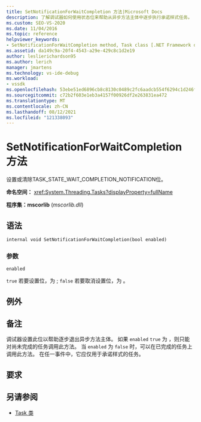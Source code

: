 ```yaml
---
title: SetNotificationForWaitCompletion 方法|Microsoft Docs
description: 了解调试器如何使用状态位来帮助从异步方法主体中逐步执行承诺样式任务。
ms.custom: SEO-VS-2020
ms.date: 11/04/2016
ms.topic: reference
helpviewer_keywords:
- SetNotificationForWaitCompletion method, Task class [.NET Framework debug engines]
ms.assetid: da149c9a-20f4-4543-a29e-429c8c1d2e19
author: leslierichardson95
ms.author: lerich
manager: jmartens
ms.technology: vs-ide-debug
ms.workload:
- vssdk
ms.openlocfilehash: 53ebe51ed6896cb8c8130c0489c2fc6aadcb554f6294c1d246f03ff349e82d31
ms.sourcegitcommit: c72b2f603e1eb3a4157f00926df2e263831ea472
ms.translationtype: MT
ms.contentlocale: zh-CN
ms.lasthandoff: 08/12/2021
ms.locfileid: "121338093"
---
```

# <a name="setnotificationforwaitcompletion-method"></a>SetNotificationForWaitCompletion 方法
设置或清除TASK_STATE_WAIT_COMPLETION_NOTIFICATION位。

 **命名空间：** <xref:System.Threading.Tasks?displayProperty=fullName>

 **程序集：mscorlib** (*mscorlib.dll*) 

## <a name="syntax"></a>语法

```vb
internal void SetNotificationForWaitCompletion(bool enabled)
```

### <a name="parameters"></a>参数
 `enabled`

 `true` 若要设置位，为 ; `false` 若要取消设置位，为 。

## <a name="exceptions"></a>例外

## <a name="remarks"></a>备注
 调试器设置此位以帮助逐步退出异步方法主体。 如果 `enabled` `true` 为 ，则只能对尚未完成的任务调用此方法。 当 `enabled` 为 `false` 时，可以在已完成的任务上调用此方法。 在任一事件中，它应仅用于承诺样式的任务。

## <a name="requirements"></a>要求

## <a name="see-also"></a>另请参阅
- [Task 类](../../extensibility/debugger/task-class-internal-members.md)
